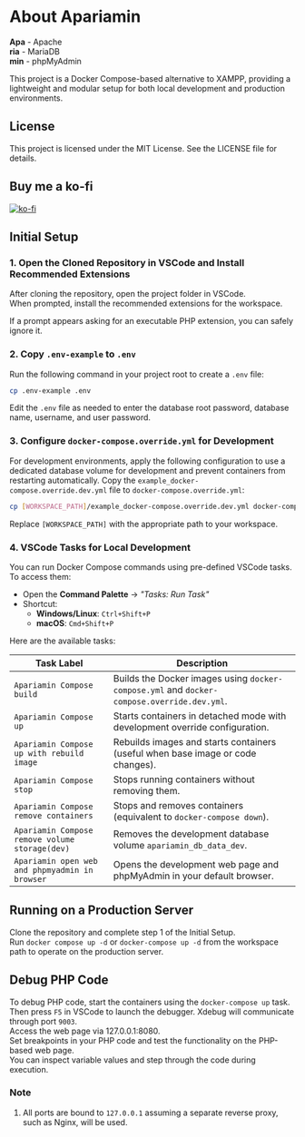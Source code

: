 # About Apariamin

**Apa** - Apache  
**ria** - MariaDB  
**min** - phpMyAdmin  

This project is a Docker Compose-based alternative to XAMPP, providing a lightweight and modular setup for both local development and production environments.

## License

This project is licensed under the MIT License. See the LICENSE file for details.

## Buy me a ko-fi
[![ko-fi](https://ko-fi.com/img/githubbutton_sm.svg)](https://ko-fi.com/B0B21CR05U)

## Initial Setup

### 1. Open the Cloned Repository in VSCode and Install Recommended Extensions

After cloning the repository, open the project folder in VSCode.  
When prompted, install the recommended extensions for the workspace.  

If a prompt appears asking for an executable PHP extension, you can safely ignore it.

### 2. Copy `.env-example` to `.env`

Run the following command in your project root to create a `.env` file:

```bash
cp .env-example .env
```

Edit the `.env` file as needed to enter the database root password, database name, username, and user password.

### 3. Configure `docker-compose.override.yml` for Development

For development environments, apply the following configuration to use a dedicated database volume for development and prevent containers from restarting automatically. Copy the `example_docker-compose.override.dev.yml` file to `docker-compose.override.yml`:

```bash
cp [WORKSPACE_PATH]/example_docker-compose.override.dev.yml docker-compose.override.yml
```

Replace `[WORKSPACE_PATH]` with the appropriate path to your workspace.


### 4. VSCode Tasks for Local Development

You can run Docker Compose commands using pre-defined VSCode tasks.  
To access them:

- Open the **Command Palette** → _"Tasks: Run Task"_
- Shortcut:
  - **Windows/Linux**: `Ctrl+Shift+P`
  - **macOS**: `Cmd+Shift+P`

Here are the available tasks:

| Task Label                                 | Description |
|--------------------------------------------|-------------|
| `Apariamin Compose build`                     | Builds the Docker images using `docker-compose.yml` and `docker-compose.override.dev.yml`. |
| `Apariamin Compose up`                        | Starts containers in detached mode with development override configuration. |
| `Apariamin Compose up with rebuild image`     | Rebuilds images and starts containers (useful when base image or code changes). |
| `Apariamin Compose stop`                      | Stops running containers without removing them. |
| `Apariamin Compose remove containers`          | Stops and removes containers (equivalent to `docker-compose down`). |
| `Apariamin Compose remove volume storage(dev)`| Removes the development database volume `apariamin_db_data_dev`. |
| `Apariamin open web and phpmyadmin in browser`| Opens the development web page and phpMyAdmin in your default browser. |


## Running on a Production Server
Clone the repository and complete step 1 of the Initial Setup.  
Run `docker compose up -d` or `docker-compose up -d` from the workspace path to operate on the production server.

## Debug PHP Code

To debug PHP code, start the containers using the `docker-compose up` task.  
Then press `F5` in VSCode to launch the debugger. Xdebug will communicate through port `9003`.  
Access the web page via 127.0.0.1:8080.  
Set breakpoints in your PHP code and test the functionality on the PHP-based web page.  
You can inspect variable values and step through the code during execution.

### Note
1. All ports are bound to `127.0.0.1` assuming a separate reverse proxy, such as Nginx, will be used.
